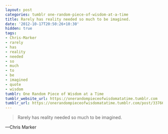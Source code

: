 ```yaml
---
layout: post
categories: tumblr one-random-piece-of-wisdom-at-a-time
title: Rarely has reality needed so much to be imagined.
date: '2012-10-17T20:50:26+10:30'
hidden: true
tags:
- Chris-Marker
- rarely
- has
- reality
- needed
- so
- much
- to
- be
- imagined
- quote
- wisdom
tumblr: One Random Piece of Wisdom at a Time
tumblr_website_url: https://onerandompieceofwisdomatatime.tumblr.com
tumblr_url: https://onerandompieceofwisdomatatime.tumblr.com/post/33766442283/rarely-has-reality-needed-so-much-to-be-imagined
---
```

> Rarely has reality needed so much to be imagined.

—Chris Marker

